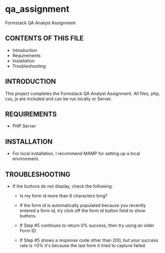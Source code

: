 # qa_assignment
Formstack QA Analyst Assignment

CONTENTS OF THIS FILE
---------------------
   
 * Introduction
 * Requirements
 * Installation
 * Troubleshooting

INTRODUCTION
------------
This project completes the Formstack QA Analyst Assignment.  All files, php, css, js are included and can be run locally or Server.

REQUIREMENTS
------------

 * PHP Server

INSTALLATION
------------
 
 * For local installation, I recommend MAMP for setting up a local environment.  
 
TROUBLESHOOTING
---------------

 * If the buttons do not display, check the following:

   - Is my form id more than 6 characters long?

   - If the form id is automatically populated because you recently entered a form id, try click off the form id button field to show buttons.
   
   - If Step #5 continues to return 0% success, then try using an older Form ID.  
   - If Step #5 shows a response code other than 200, but your success rate is >0% it's because the last form it tried to capture failed.

